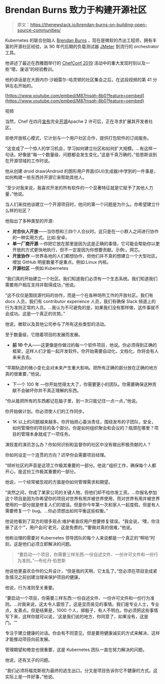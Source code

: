 # Brendan Burns 致力于构建开源社区

> 原文：<https://thenewstack.io/brendan-burns-on-building-open-source-communities/>

Kubernetes 的联合创始人 [Brendan Burns](https://www.linkedin.com/in/brendan-burns-487aa590) ，现在是微软的杰出工程师，拥有丰富的开源社区经验，从 90 年代后期的负载测试器 [JMeter](https://jmeter.apache.org/) 到流行的 orchestrator 工具。

他讲述了最近在西雅图举行的 [ChefConf 2019](https://chefconf.chef.io/) 活动中的重大发现时刻以及一些“嗯，废话”的经验教训。

他的讲话是在大厨内尔·沙姆雷尔-哈灵顿的社区集会之后，在这段视频的第 41 分钟左右开始的。

[https://www.youtube.com/embed/M87msqh-8b0?feature=oembed](https://www.youtube.com/embed/M87msqh-8b0?feature=oembed)

视频

当然，Chef 在四月[宣布](https://thenewstack.io/chef-opens-its-code-base-says-goodbye-to-open-core/)完全[开源](https://thenewstack.io/tag/open-source/)Apache 2 许可后，正在寻求扩展其开发者社区。

拒绝开放核心模式，它计划与一个用户社区合作，提供打包软件的订阅服务。

“这变成了一个惊人的学习机会，学习如何建立社区和如何扩大规模。…有这样一句话，好像是“每一个数量级，问题都会发生变化。”这是千真万确的，”伯恩斯谈到在开源领域的工作时说。

他从创建 droid draw(Android 的图形用户界面(GUI)生成器)中学到的一件事是，如何构建一些东西并开源它来帮助其他人。

“至少对我来说，我喜欢开发的所有软件的一个显著特征就是它赋予了其他人力量，”他说。

当人们来找他谈建立一个开源项目时，他问的第一个问题是为什么。你希望建立什么样的社区？

他指出了多种类型的开源:

*   **对合伙人开放**——当你想和三四个人合伙时。这只是在一小群人之间进行协作的一种实用方式。比如:安卓。
*   **单一厂商开源** —你把它放在那里是因为这是正确的事情，它可能会帮助你以更开放的方式更快地执行，但不一定是因为你想要贡献。示例:。网芯。
*   **开放协作** —世界各地的人们都想协作，但他们并不真的想建立一个大型社区。增加 GitHub 明星数量不是重点。例如:Linux 内核。
*   **开源社区** —例如:Kubernetes

“我们真的开始建立一个社区。我们知道我们必须有一个生态系统。我们知道我们需要用户相互支持并取得成功，”他说。

“这不仅仅是围绕源代码的协作，而是一个在各种场所工作的开放社区。我们有 docs 人员，我们有 contributor experience 人员，我们有确保 Slack 频道上的行为准则正常的人员。…我认为不可避免的是，如果我们没有那样做，这件事就不会成功。这是一个真正的优势。”

他说，微软以及其他公司参与了所有这些类型的活动。

至于数量级，它随着项目的发展而发展。

*   **前 10 个人**——这更像是你做过的每一个软件项目，他说。你必须得到正确的框架，这样人们才能一起开发软件。你开始需要自动化、文档化，你将会有人来来去去。

“早期轨迹的微小变化会对未来产生重大影响。把所有正确的部分放在正确的地方真的很重要，”他说。

*   下一个 100 年 —你开始觉得太大了，你需要更小的团队。你需要确保这种贡献不会破坏你并不真正理解的东西。

“你从能把所有的东西都记在脑子里，到一次只能记住一点一点，”他说。

你开始做计划。你必须使人们的工作同步。

*   1K 以上的问题越来越多。你开始担心委派责任，围绕发布的子团队，安全，如何管理你的项目的各个部分。你是如何组织聚会和会议的？瓶颈在哪里？项目的管理本身就成了一项任务。

演技差的演员怎么办？你如何识别和监督你的社区中没有做出积极贡献的人？

你如何设定一个连贯的方向？迟早你会需要项目经理。

“倾听社区的声音是这项工作极其重要的一部分。他说:“组织工作，确保每个人都开心，是这份工作极其重要的一部分。

他说，一个经常被忽视的方面是你如何管理需求和期望。

“突然之间，你成了某家公司的关键人物，但他们却不给你发工资。…你报名参加这个项目是因为你希望你的项目对世界有用并被世界使用，而对世界有用并被世界使用的一部分就是修复人们的错误。但是你今年第一次和家人一起度假。但是有人需要修复一个 bug。…你必须想出如何平衡这些权衡。”

他说他看到了双方的很多观点:维护者哀叹用户想要修复错误。“我会说，‘嘿，你注册了这个’”，用户会问‘老兄，这是免费的。’“要做对真的很难，”他说。

他称治理的需要对 Kubernetes 领导团队的每个人来说都是一个真正的“啊哈”时刻，这是他们必须立即解决的问题。

> “要启动一个项目，你需要三样东西:一份自述文件、一份许可文件和一份行为准则。”—布伦丹·伯恩斯

他说他更喜欢合作的公共设计，“但是我的天啊，它太乱了。”您必须在项目变成紧急情况之前创建治理来保护项目的健康。

他说，行为准则至关重要。

“要启动一个项目，你需要三样东西:一份自述文件、一份许可文件和一份行为准则。…对我来说，这太令人震惊了。这是显而易见的事情。我们是专业人士，专业点，友善点。但是结果是，1000 个人，掷骰子，有人不明白。你必须把这些事情写下来，这样你就可以说，'这是我们说的地方，你同意了，如果没有，这是门。'"

专注于建立健康的对话。你会有不同意见，但是要用健康诚实的方式来解决，这样才能推动项目向前发展。

管理期望和倦怠也很重要，这是 Kubernetes 团队一直在努力解决的问题。

他说，还有叉子的问题。

“我们必须将福克斯视为最终的逃生出口。分叉是项目告诉你它不健康的方式。这实际上是一件好事，”他说。

<svg xmlns:xlink="http://www.w3.org/1999/xlink" viewBox="0 0 68 31" version="1.1"><title>Group</title> <desc>Created with Sketch.</desc></svg>